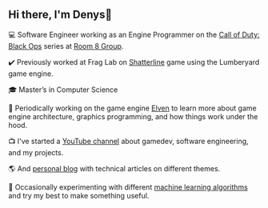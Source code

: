 Hi there, I'm Denys👋
---
:computer: Software Engineer working as an Engine Programmer on the [Call of Duty: Black Ops](https://store.steampowered.com/app/2933620/Call_of_Duty_Black_Ops_6/) series at [Room 8 Group](https://room8group.com/). 

:heavy_check_mark: Previously worked at Frag Lab on [Shatterline](https://store.steampowered.com/app/2087030/Shatterline/) game using the Lumberyard game engine.

:mortar_board: Master’s in Computer Science

:wrench: Periodically working on the game engine [Elven](https://github.com/denyskryvytskyi/ElvenEngine) to learn more about game engine architecture, graphics programming, and how things work under the hood.

📺 I've started a [YouTube channel](https://www.youtube.com/@denyskryvytskyi) about gamedev, software engineering, and my projects.

🌎 And [personal blog](https://denyskryvytskyi.github.io/) with technical articles on different themes. 

🤖 Occasionally experimenting with different [machine learning algorithms](https://github.com/denyskryvytskyi/ml-sandbox) and try my best to make something useful.
